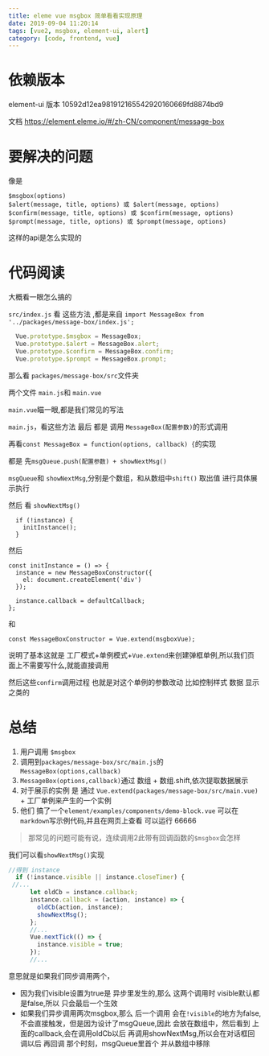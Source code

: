 ```yaml
---
title: eleme vue msgbox 简单看看实现原理
date: 2019-09-04 11:20:14
tags: [vue2, msgbox, element-ui, alert]
category: [code, frontend, vue]
---
```


# 依赖版本

element-ui 版本 10592d12ea981912165542920160669fd8874bd9

文档 https://element.eleme.io/#/zh-CN/component/message-box

# 要解决的问题

像是

```
$msgbox(options)
$alert(message, title, options) 或 $alert(message, options)
$confirm(message, title, options) 或 $confirm(message, options)
$prompt(message, title, options) 或 $prompt(message, options)
```

这样的api是怎么实现的

# 代码阅读

大概看一眼怎么搞的

`src/index.js` 看 这些方法 ,都是来自 `import MessageBox from '../packages/message-box/index.js';`

```js
  Vue.prototype.$msgbox = MessageBox;
  Vue.prototype.$alert = MessageBox.alert;
  Vue.prototype.$confirm = MessageBox.confirm;
  Vue.prototype.$prompt = MessageBox.prompt;
```

那么看 `packages/message-box/src`文件夹

两个文件 `main.js`和 `main.vue`

`main.vue`瞄一眼,都是我们常见的写法

`main.js`，看这些方法 最后 都是 调用 `MessageBox(配置参数)`的形式调用

再看`const MessageBox = function(options, callback) {`的实现

都是 先`msgQueue.push(配置参数) + showNextMsg()`

`msgQueue`和 `showNextMsg`,分别是个数组，和从数组中`shift()` 取出值 进行具体展示执行

然后 看 `showNextMsg()` 

```
  if (!instance) {
    initInstance();
  }
```

然后

```
const initInstance = () => {
  instance = new MessageBoxConstructor({
    el: document.createElement('div')
  });

  instance.callback = defaultCallback;
};
```

和

```
const MessageBoxConstructor = Vue.extend(msgboxVue);
```

说明了基本这就是 工厂模式+单例模式+`Vue.extend`来创建弹框单例,所以我们页面上不需要写什么,就能直接调用

然后这些`confirm`调用过程 也就是对这个单例的参数改动 比如控制样式 数据 显示之类的

# 总结

1. 用户调用 `$msgbox`
2. 调用到`packages/message-box/src/main.js`的 `MessageBox(options,callback)`
3. `MessageBox(options,callback)`通过 数组 + 数组.shift,依次提取数据展示
4. 对于展示的实例 是 通过 `Vue.extend(packages/message-box/src/main.vue)` + 工厂单例来产生的一个实例
5. 他们 搞了一个`element/examples/components/demo-block.vue` 可以在`markdown`写示例代码,并且在网页上查看 可以运行 66666

> 那常见的问题可能有说，连续调用2此带有回调函数的`$msgbox`会怎样


我们可以看`showNextMsg()`实现

```js
//得到 instance
  if (!instance.visible || instance.closeTimer) {
 //...
      let oldCb = instance.callback;
      instance.callback = (action, instance) => {
        oldCb(action, instance);
        showNextMsg();
      };
      //...
      Vue.nextTick(() => {
        instance.visible = true;
      });
      //...
```


意思就是如果我们同步调用两个，

 * 因为我们visible设置为true是 异步里发生的,那么 这两个调用时 visible默认都是false,所以 只会最后一个生效
 * 如果我们异步调用两次msgbox,那么 后一个调用 会在`!visible`的地方为false,不会直接触发，但是因为设计了msgQueue,因此 会放在数组中，然后看到 上面的callback,会在调用oldCb以后 再调用showNextMsg,所以会在对话框回调以后 再回调 那个时刻，msgQueue里首个 并从数组中移除


